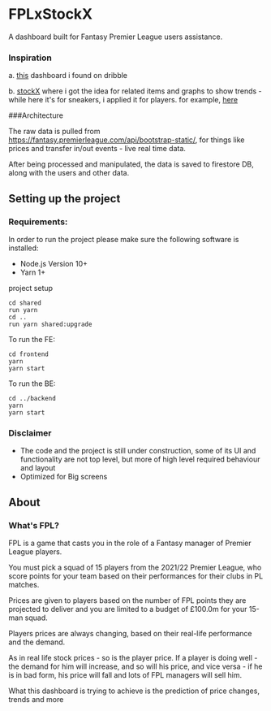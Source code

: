 # FPLxStockX

A dashboard built for Fantasy Premier League users assistance.

 ### Inspiration
 a. [this](https://dribbble.com/shots/9166970-Stocks-Dashboard/attachments/1209597?mode=media) dashboard i found on dribble
 
 b. [stockX](https://stockx.com/) where i got the idea for related items and graphs to show trends - while here it's for sneakers, i applied it for players. for example, [here](https://stockx.com/new-balance-550-syracuse)

###Architecture

The raw data is pulled from https://fantasy.premierleague.com/api/bootstrap-static/, for things like prices and transfer in/out events - live real time data.

After being processed and manipulated, the data is saved to firestore DB, along with the users and other data.




## Setting up the project
### Requirements:

In order to run the project please make sure the following software is installed:
- Node.js Version 10+
- Yarn 1+

project setup
 
    cd shared
    run yarn 
    cd ..
    run yarn shared:upgrade

  
To run the FE:

    cd frontend
    yarn
    yarn start
 
 
 To run the BE:
 
    cd ../backend
    yarn
    yarn start

 ### Disclaimer
  - The code and the project is still under construction, some of its UI and functionality are not top level, but more of high level required behaviour and layout
  - Optimized for Big screens
 

 
 
 ## About
 
 ### What's FPL?
 
 FPL is a game that casts you in the role of a Fantasy manager of Premier League players.
  
 You must pick a squad of 15 players from the 2021/22 Premier League, who score points for your team based on their performances for their clubs in PL matches.
 
 Prices are given to players based on the number of FPL points they are projected to deliver and you are limited to a budget of £100.0m for your 15-man squad.  
 
 Players prices are always changing, based on their real-life performance and the demand.
 
 As in real life stock prices - so is the player price.
 If a player is doing well - the demand for him will increase, and so will his price, and vice versa - if he is in bad form, his price will fall and lots of FPL managers will sell him.
 
 What this dashboard is trying to achieve is the prediction of price changes, trends and more